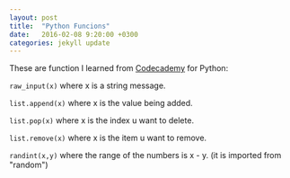 ```yaml
---
layout: post
title:  "Python Funcions"
date:   2016-02-08 9:20:00 +0300
categories: jekyll update
---
```


These are function I learned from [Codecademy][code-cademy] for Python:

```raw_input(x)``` where x is a string message.

```list.append(x)``` where x is the value being added.

```list.pop(x)``` where x is the index u want to delete.

```list.remove(x)``` where x is the item u want to remove.

```randint(x,y)``` where  the range of the numbers is x - y. (it is imported from "random")



[code-cademy]: https://www.codecademy.com
